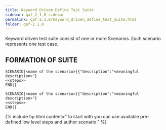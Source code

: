 ```yaml
---
title: Keyword Driven Define Test Suite
sidebar: qaf_2_1_8-sidebar
permalink: qaf-2.1.8/keyword_driven_define_test_suite.html
folder: qaf-2.1.8
---
```


Keyword driven test suite consist of one or more Scenarios. Each scenario represents one test case.

## FORMATION OF SUITE

```
SCENARIO|<name of the scenario>|{"description":"<meaningful description>"}
<<steps>>
END||
  
SCENARIO|<name of the scenario>|{"description":"<meaningful description>"}
<<steps>>
END||
```

{% include tip.html content="To start with you can use available pre-defined low level steps and author scenario." %} 
